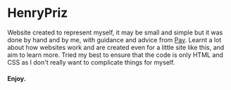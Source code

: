 # HenryPriz
Website created to represent myself, it may be small and simple but it was done by hand and by me, with guidance and advice from [Pav][1]. Learnt a lot about how websites work and are created even for a little site like this, and aim to learn more. Tried my best to ensure that the code is only HTML and CSS as I don't really want to complicate things for myself.
#### Enjoy.
[1]: http://pavsidhu.com "pavsidhu.com"
